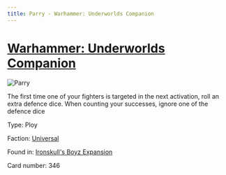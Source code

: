 ```yaml
---
title: Parry - Warhammer: Underworlds Companion
---
```


# [Warhammer: Underworlds Companion](https://guidokessels.github.io/wh-underworlds)

  

![Parry](https://warhammerunderworlds.com/wp-content/uploads/sites/6/2017/12/346_ENG-Parry.png)

The first time one of your fighters is targeted in the next activation, roll an extra defence dice. When counting your successes, ignore one of the defence dice

Type: Ploy

Faction: [Universal](https://guidokessels.github.io/wh-underworlds/factions/universal)

Found in: [Ironskull's Boyz Expansion](https://guidokessels.github.io/wh-underworlds/locations/ironskulls-boyz-expansion)

Card number: 346
